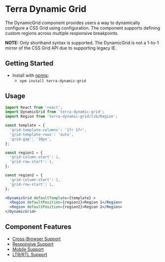 # Terra Dynamic Grid

The DynamicGrid component provides users a way to dynamically configure a CSS Grid using
configuration. The component supports defining custom regions across multiple responsive breakpoints.

**NOTE:** Only shorthand syntax is supported. The DynamicGrid is not a 1-to-1 mirror of the CSS Grid API due to supporting legacy IE.

## Getting Started

- Install with [npmjs](https://www.npmjs.com):
  - `npm install terra-dynamic-grid`

## Usage

```jsx
import React from 'react';
import DynamicGrid from 'terra-dynamic-grid';
import Region from 'terra-dynamic-grid/lib/Region';

const template = {
  'grid-template-columns': '1fr 1fr',
  'grid-template-rows': 'auto',
  'grid-gap': '10px',
};

const region1 = {
  'grid-column-start': 1,
  'grid-row-start': 1,
};

const region2 = {
  'grid-column-start': 2,
  'grid-row-start': 1,
};

<DynamicGrid defaultTemplate={template} >
  <Region defaultPosition={region1}>Region 1</Region>
  <Region defaultPosition={region2}>Region 2</Region>
</DynamicGrid>
```

## Component Features

 * [Cross-Browser Support](https://github.com/cerner/terra-core/wiki/Component-Features#cross-browser-support)
 * [Responsive Support](https://github.com/cerner/terra-core/wiki/Component-Features#responsive-support)
 * [Mobile Support](https://github.com/cerner/terra-core/wiki/Component-Features#mobile-support)
 * [LTR/RTL Support](https://github.com/cerner/terra-core/wiki/Component-Features#ltr--rtl-support)
